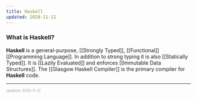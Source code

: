 ```yaml
---
title: Haskell
updated: 2020-11-12
---
```


### What is Haskell?

**Haskell** is a general-purpose, [[Strongly Typed]], [[Functional]] [[Programming Language]]. In addition to strong typing it is also [[Statically Typed]]. It is [[Lazily Evaluated]] and enforces [[Immutable Data Structures]]. The [[Glasgow Haskell Compiler]] is the primary compiler for **Haskell** code.

---

<sup><sub><font color="#a6a6a6">updated: 2020-11-12</font></sub></sup>
